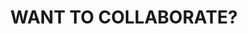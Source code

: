 ---
title : "WANT TO COLLABORATE?"
bg_image : "images/background/marvin-meyer-SYTO3xs06fU-unsplash.jpg"
button:
  enable : true
  label : "SAY HELLO!"
  link : "#contact"


# custom style
custom_class: "" 
custom_attributes: "" 
custom_css: ""
---